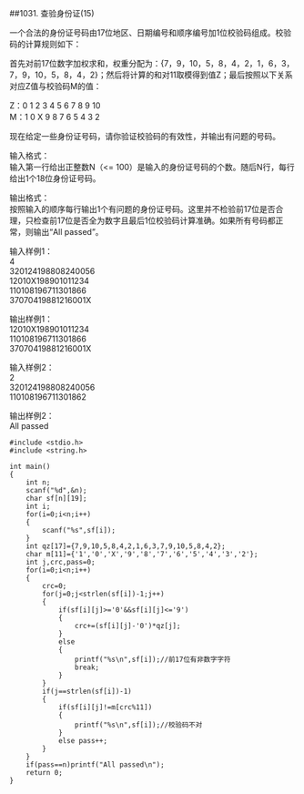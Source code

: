 ##1031. 查验身份证(15)  

一个合法的身份证号码由17位地区、日期编号和顺序编号加1位校验码组成。校验码的计算规则如下：  
 
首先对前17位数字加权求和，权重分配为：{7，9，10，5，8，4，2，1，6，3，7，9，10，5，8，4，2}；然后将计算的和对11取模得到值Z；最后按照以下关系对应Z值与校验码M的值：  

Z：0 1 2 3 4 5 6 7 8 9 10  
M：1 0 X 9 8 7 6 5 4 3 2   

现在给定一些身份证号码，请你验证校验码的有效性，并输出有问题的号码。  

输入格式：  
输入第一行给出正整数N（<= 100）是输入的身份证号码的个数。随后N行，每行给出1个18位身份证号码。   

输出格式：   
按照输入的顺序每行输出1个有问题的身份证号码。这里并不检验前17位是否合理，只检查前17位是否全为数字且最后1位校验码计算准确。如果所有号码都正常，则输出“All passed”。   

输入样例1：  
4  
320124198808240056  
12010X198901011234  
110108196711301866  
37070419881216001X  

输出样例1：  
12010X198901011234  
110108196711301866  
37070419881216001X  

输入样例2：  
2  
320124198808240056  
110108196711301862  

输出样例2：  
All passed  

	#include <stdio.h>
	#include <string.h>
	
	int main()
	{
		int n;
		scanf("%d",&n);
		char sf[n][19];
		int i;
		for(i=0;i<n;i++)
		{
			scanf("%s",sf[i]);
		}
		int qz[17]={7,9,10,5,8,4,2,1,6,3,7,9,10,5,8,4,2};
		char m[11]={'1','0','X','9','8','7','6','5','4','3','2'};
		int j,crc,pass=0;
		for(i=0;i<n;i++)
		{
			crc=0;
			for(j=0;j<strlen(sf[i])-1;j++)
			{
				if(sf[i][j]>='0'&&sf[i][j]<='9')
				{
					crc+=(sf[i][j]-'0')*qz[j];
				}
				else
				{
					printf("%s\n",sf[i]);//前17位有非数字字符 
					break;
				}
			}
			if(j==strlen(sf[i])-1)
			{
				if(sf[i][j]!=m[crc%11])
				{
					printf("%s\n",sf[i]);//校验码不对 
				}
				else pass++;
			}
		}
		if(pass==n)printf("All passed\n");
		return 0;
	} 